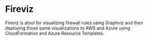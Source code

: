 # Fireviz

Fireviz is atool for visualizing firewall rules using Graphviz and then deploying those same visualizations to AWS and Azure using CloudFormation and Azure Resource Templates.

